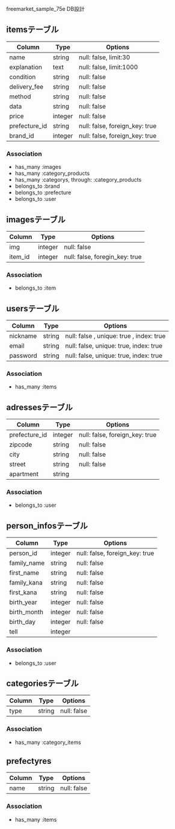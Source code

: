 freemarket_sample_75e DB設計

## itemsテーブル
|Column|Type|Options|
|------|----|-------|
|name|string|null: false, limit:30|
|explanation|text|null: false, limit:1000|
|condition|string|null: false|
|delivery_fee|string|null: false|
|method|string|null: false|
|data|string|null: false|
|price|integer|null: false|
|prefecture_id|string|null: false, foreign_key: true|
|brand_id|integer|null: false, foreign_key: true|
### Association
- has_many :images
- has_many :category_products
- has_many :categorys,  through: :category_products
- belongs_to :brand
- belongs_to :prefecture
- belongs_to :user

## imagesテーブル
|Column|Type|Options|
|------|----|-------|
|img|integer|null: false|
|item_id|integer|null: false, foregin_key: true|
### Association
- belongs_to :item

## usersテーブル
|Column|Type|Options|
|------|----|-------|
|nickname|string|null: false , unique: true , index: true|
|email   |string|null: false, unique: true, index: true|
|password|string|null: false, unique: true, index: true|
### Association
- has_many :items

## adressesテーブル
|Column|Type|Options|
|------|----|-------|
|prefecture_id |integer|null: false, foreign_key: true|
|zipcode       |string |null: false |
|city          |string |null: false |
|street        |string |null: false |
|apartment     |string | |
### Association
- belongs_to :user

## person_infosテーブル
|Column|Type|Options|
|------|----|-------|
|person_id  |integer|null: false, foreign_key: true|
|family_name|string |null: false |
|first_name |string |null: false |
|family_kana|string |null: false |
|first_kana |string |null: false |
|birth_year |integer|null: false |
|birth_month|integer|null: false |
|birth_day  |integer|null: false |
|tell       |integer| |
### Association
- belongs_to :user

## categoriesテーブル
|Column|Type|Options|
|------|----|-------|
|type|string|null: false|

### Association
- has_many :category_items

## prefectyres
|Column|Type|Options|
|------|----|-------|
|name|string|null: false|

### Association
- has_many :items